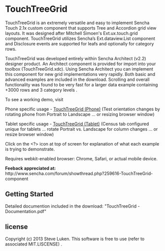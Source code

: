 TouchTreeGrid
=============

TouchTreeGrid is an extremely versatile and easy to implement Sencha Touch 2.1x custom component that supports
Tree and Accordion grid view layouts.  It was designed after Mitchell Simoen's Ext.ux.touch.grid component.
TouchTreeGrid utilizes Sencha’s Ext.dataview.List component and Disclosure events are supported for leafs
and optionally for category rows.

TouchTreeGrid was developed entirely within Sencha Architect (v2.2) designer product.  An Architect component
is provided for import into your toolbox (TouchTreeGrid.xdc).  Using Sencha Architect you can implement
this component for new grid implementations very rapidly.  Both basic and advanced examples are included
in the download.  Scrolling and overall functionality was found to be very fast for a larger data example
containing +3000 rows and 3 category levels .  

To see a working demo, visit 

Phone specific usage   - <a href="http://www.lincolnwaterfrontrentals.com/Sencha/TouchTreeGrid/app.html?deviceType=Phone">TouchTreeGrid (Phone)</a>
(Test orientation changes by rotating phone from Portrait to Landscape ... or resizing browser window)

Tablet specific usage  - <a href="http://www.lincolnwaterfrontrentals.com/Sencha/TouchTreeGrid/app.html?deviceType=Tablet">TouchTreeGrid (Tablet)</a>
 (Census tab configured unique for tablets ... rotate Portrait vs. Landscape for column changes ... or resize browser window)

Click on the <?> icon at top of screen for explanation of what each example is trying to demonstrate.

Requires webkit-enabled browser:  Chrome, Safari, or actual mobile device.

<div><b>Feeback appreciated at:</b> </div> http://www.sencha.com/forum/showthread.php?259616-TouchTreeGrid-component

Getting Started
---------------

Detailed documention included in the download:  "TouchTreeGrid - Documentation.pdf"


license
-------

Copyright (c) 2013 Steve Luken. 
This software is free to use (refer to associated MIT.LISCENSE) .


